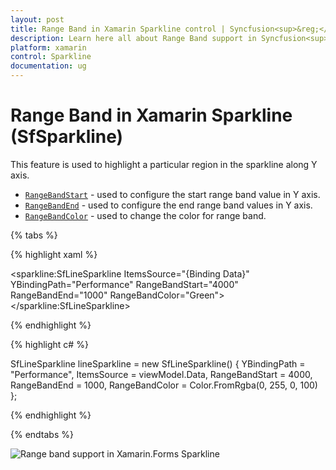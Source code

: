 ```yaml
---
layout: post
title: Range Band in Xamarin Sparkline control | Syncfusion<sup>&reg;</sup>
description: Learn here all about Range Band support in Syncfusion<sup>&reg;</sup> Xamarin Sparkline (SfSparkline) control and more.
platform: xamarin
control: Sparkline
documentation: ug
---
```


# Range Band in Xamarin Sparkline (SfSparkline)

This feature is used to highlight a particular region in the sparkline along Y axis.

* [`RangeBandStart`](https://help.syncfusion.com/cr/xamarin/Syncfusion.SfSparkline.XForms.SfSparklineBase.html#Syncfusion_SfSparkline_XForms_SfSparklineBase_RangeBandStart) - used to configure the start range band value in Y axis.
* [`RangeBandEnd`](https://help.syncfusion.com/cr/xamarin/Syncfusion.SfSparkline.XForms.SfSparklineBase.html#Syncfusion_SfSparkline_XForms_SfSparklineBase_RangeBandEnd) - used to configure the end range band values in Y axis.
* [`RangeBandColor`](https://help.syncfusion.com/cr/xamarin/Syncfusion.SfSparkline.XForms.SfSparklineBase.html#Syncfusion_SfSparkline_XForms_SfSparklineBase_RangeBandColor) - used to change the color for range band.

{% tabs %} 

{% highlight xaml %}

  <sparkline:SfLineSparkline ItemsSource="{Binding Data}" 
                             YBindingPath="Performance" 
                             RangeBandStart="4000" 
                             RangeBandEnd="1000"
                             RangeBandColor="Green"> 
  </sparkline:SfLineSparkline>

{% endhighlight %}

{% highlight c# %}

SfLineSparkline lineSparkline = new SfLineSparkline()
{
    YBindingPath = "Performance",
    ItemsSource = viewModel.Data,
    RangeBandStart = 4000,
    RangeBandEnd = 1000,
    RangeBandColor = Color.FromRgba(0, 255, 0, 100)
};

{% endhighlight %}

{% endtabs %}

![Range band support in Xamarin.Forms Sparkline](sparkline_images/RangeBand.png)
